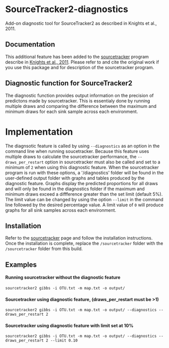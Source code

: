 # SourceTracker2-diagnostics
Add-on diagnostic tool for SourceTracker2 as described in Knights et al., 2011. 
## Documentation
This additional feature has been added to the [sourcetracker](https://github.com/biota/sourcetracker2) program describe in [Knights et al., 2011](http://www.ncbi.nlm.nih.gov/pubmed/21765408). Please refer to and cite the original work if you use this package and for description of the sourcetracker program.
## Diagnostic function for SourceTracker2
The diagnostic function provides output information on the precision of predictons made by sourcetracker. This is essentialy done by running multiple draws and comparing the difference between the maximum and minimum draws for each sink sample across each environment. 
# Implementation
The diagnsotic feature is called by using ```--diagnostics``` as an option in the command line when running soucetracker. Because this feature uses multiple draws to calculate the sourcetracker performance, the ```--draws_per_restart``` option in sourcetracker must also be called and set to a minimum of ```2``` when using this diagnostic feature.  When the sourcetracker program is run with these options, a '/diagnostics' folder will be found in the user-defined output folder with graphs and tables produced by the diagnostic feature. Graphs display the predicted proportions for all draws and will only be found in the diagnostics folder if the maximum and minimum draws exceed a diffference greater than the set limit (default 5%). The limit value can be changed by using the option ```--limit``` in the command line followed by the desired percentage value. A limit value of ```0``` will produce graphs for all sink samples across each environment.
## Installation
Refer to the [sourcetracker](https://github.com/biota/sourcetracker2) page and follow the installation instructions. Once the installation is complete, replace the ```/sourcetracker``` folder with the ```/sourcetracker``` folder from this build. 
## Examples
#### Running sourcetracker without the diagnostic feature 
```
sourcetracker2 gibbs -i OTU.txt -m map.txt -o output/ 
```
#### Sourcetracker using diagnostic feature, (draws_per_restart must be >1)
```
sourcetracker2 gibbs -i OTU.txt -m map.txt -o output/ --diagnostics --draws_per_restart 2
```
#### Sourcetracker using diagnostic feature with limit set at 10%
```
sourcetracker2 gibbs -i OTU.txt -m map.txt -o output/ --diagnostics --draws_per_restart 2 --limit 0.10
```
